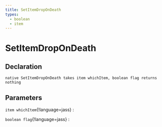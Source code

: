 ```yaml
---
title: SetItemDropOnDeath
types:
  - boolean
  - item
---
```


# SetItemDropOnDeath

## Declaration

```jass
native SetItemDropOnDeath takes item whichItem, boolean flag returns nothing
```

## Parameters
`item whichItem`{!language=jass}
: 

`boolean flag`{!language=jass}
: 
